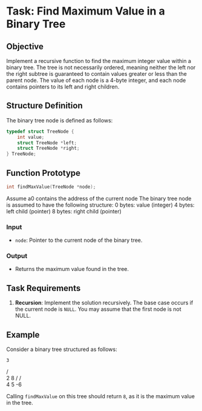 # Task: Find Maximum Value in a Binary Tree

## Objective
Implement a recursive function to find the maximum integer value within a binary tree. The tree is not necessarily ordered, meaning neither the left nor the right subtree is guaranteed to contain values greater or less than the parent node. The value of each node is a 4-byte integer, and each node contains pointers to its left and right children.

## Structure Definition
The binary tree node is defined as follows:
```c
typedef struct TreeNode {
    int value;
    struct TreeNode *left;
    struct TreeNode *right;
} TreeNode;

```
## Function Prototype
```c
int findMaxValue(TreeNode *node);
```

Assume a0 contains the address of the current node
The binary tree node is assumed to have the following structure:
0 bytes: value (integer)
4 bytes: left child (pointer)
8 bytes: right child (pointer)

### Input
- `node`: Pointer to the current node of the binary tree.

### Output
- Returns the maximum value found in the tree.

## Task Requirements
1. **Recursion**: Implement the solution recursively. The base case occurs if the current node is `NULL`. You may assume that the first node is not NULL. 

## Example
Consider a binary tree structured as follows:

    3
   / \
  2   8
 /   / \
4   5  -6

Calling `findMaxValue` on this tree should return `8`, as it is the maximum value in the tree.